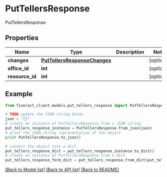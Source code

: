 # PutTellersResponse

PutTellersResponse

## Properties

Name | Type | Description | Notes
------------ | ------------- | ------------- | -------------
**changes** | [**PutTellersResponseChanges**](PutTellersResponseChanges.md) |  | [optional] 
**office_id** | **int** |  | [optional] 
**resource_id** | **int** |  | [optional] 

## Example

```python
from fineract_client.models.put_tellers_response import PutTellersResponse

# TODO update the JSON string below
json = "{}"
# create an instance of PutTellersResponse from a JSON string
put_tellers_response_instance = PutTellersResponse.from_json(json)
# print the JSON string representation of the object
print PutTellersResponse.to_json()

# convert the object into a dict
put_tellers_response_dict = put_tellers_response_instance.to_dict()
# create an instance of PutTellersResponse from a dict
put_tellers_response_form_dict = put_tellers_response.from_dict(put_tellers_response_dict)
```
[[Back to Model list]](../README.md#documentation-for-models) [[Back to API list]](../README.md#documentation-for-api-endpoints) [[Back to README]](../README.md)


